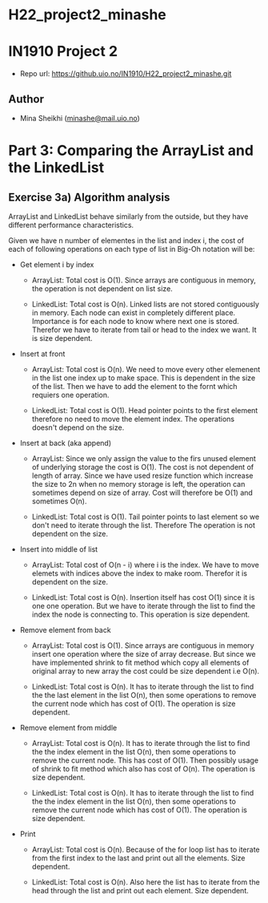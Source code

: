 # H22_project2_minashe

# IN1910 Project 2 

- Repo url: https://github.uio.no/IN1910/H22_project2_minashe.git

## Author
- Mina Sheikhi (minashe@mail.uio.no)



# Part 3: Comparing the ArrayList and the LinkedList

## Exercise 3a) Algorithm analysis

ArrayList and LinkedList behave similarly from the outside, but they have 
different performance characteristics.

Given we have n number of elementes in the list and index i, the cost of each 
of following operations on each type of list in Big-Oh notation will be:

- Get element i by index 
  - ArrayList: Total cost is O(1). Since arrays are contiguous in memory, the
                operation is not dependent on list size.
  
  - LinkedList: Total cost is O(n). Linked lists are not stored contiguously in
                memory. Each node can exist in completely different place. 
                Importance is for each node to know where next one is stored. 
                Therefor we have to iterate from tail or head to the index we want.
                It is size dependent.
  
- Insert at front
  - ArrayList: Total cost is O(n). We need to move every other elemenent in
               the list one index up to make space. This is dependent in the 
               size of the list. Then we have to add the element to the fornt
               which requiers one operation. 
  
  - LinkedList: Total cost is O(1). Head pointer points to the first element
                therefore no need to move the element index. The operations
                doesn't depend on the size.


- Insert at back (aka append)
    - ArrayList: Since we only assign the value to the firs unused element
                 of underlying storage the cost is O(1). The cost is not dependent
                 of length of array. Since we have used resize function 
                 which increase the size to 2n when no memory storage is left,
                 the operation can sometimes depend on size of array. 
                 Cost will therefore be O(1) and sometimes O(n).
  
    - LinkedList: Total cost is O(1). Tail pointer points to last element 
                  so we don't need to iterate through the list. Therefore
                  The operation is not dependent on the size.
    

- Insert into middle of list
    - ArrayList: Total cost of O(n - i) where i is the index.
                 We have to move elemets with indices above the index to make room.
                 Therefor it is dependent on the size.
                 
    - LinkedList: Total cost is O(n). Insertion itself has cost O(1) since it is one 
                  one operation. But we have to iterate through the list to find the
                  index the node is connecting to. This operation is size dependent.
                  

- Remove element from back
    - ArrayList: Total cost is O(1). Since arrays are contiguous in memory insert one
                 operation where the size of array decrease. But since we have implemented 
                 shrink to fit method which copy all elements of original array to new array
                 the cost could be size dependent i.e O(n).
                
    - LinkedList: Total cost is O(n). It has to iterate through the list to find the 
                  the last element in the list O(n), then some operations to remove the current
                  node which has cost of O(1). The operation is size dependent.

- Remove element from middle
    - ArrayList: Total cost is O(n). It has to iterate through the list to find the 
                  the index element in the list O(n), then some operations to remove the current
                  node. This has cost of O(1). Then possibly usage of shrink to fit method which 
                  also has cost of O(n). The operation is size dependent.
                 
    - LinkedList: Total cost is O(n). It has to iterate through the list to find the 
                  the index element in the list O(n), then some operations to remove the current
                  node which has cost of O(1). The operation is size dependent.


- Print
    - ArrayList: Total cost is O(n). Because of the for loop list has to iterate from the first 
                 index to the last and print out all the elements. Size dependent.
                 
    - LinkedList: Total cost is O(n). Also here the list has to iterate from the head
                  through the list and print out each element. Size dependent. 

